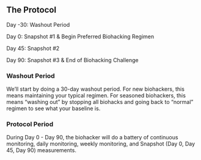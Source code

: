 ## The Protocol

Day -30: Washout Period

Day 0: Snapshot #1 & Begin Preferred Biohacking Regimen

Day 45: Snapshot #2

Day 90: Snapshot #3 & End of Biohacking Challenge

### Washout Period
We’ll start by doing a 30-day washout period. For new biohackers, this means maintaining your typical regimen. For seasoned biohackers, this means “washing out” by stopping all biohacks and going back to “normal” regimen to see what your baseline is. 

### Protocol Period
During Day 0 - Day 90, the biohacker will do a battery of continuous monitoring, daily monitoring, weekly monitoring, and Snapshot (Day 0, Day 45, Day 90) measurements.
